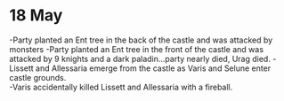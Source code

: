 # 18 May
-Party planted an Ent tree in the back of the castle and was attacked by monsters
-Party planted an Ent tree in the front of the castle and was attacked by 9 knights and a dark paladin...party nearly died, Urag died.
-Lissett and Allessaria emerge from the castle as Varis and Selune enter castle grounds.  
-Varis accidentally killed Lissett and Allessaria with a fireball.
